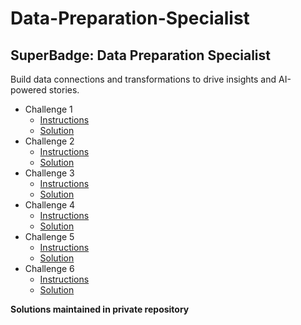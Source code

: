 # Data-Preparation-Specialist
## SuperBadge: Data Preparation Specialist
Build data connections and transformations to drive insights and AI-powered stories.

* Challenge 1
  *   [Instructions](https://github.com/bsharphd/Data_Preparation_Specialist/wiki/3.-Business-Requirements-Part-1)
  *   [Solution](https://github.com/bsharphd/Data_Preparation_Specialist/wiki/3.1-Assemble-Your-Team)
* Challenge 2
  *   [Instructions](https://github.com/bsharphd/Data_Preparation_Specialist/wiki/4.-Business-Requirements-Part-2)
  *   [Solution](https://github.com/bsharphd/Data_Preparation_Specialist/wiki/4.1--Create-Seed-Bank-Agencies)
* Challenge 3
  *   [Instructions](https://github.com/bsharphd/Data_Preparation_Specialist/wiki/5.-Business-Requirements-Part-3)
  *   [Solution](https://github.com/bsharphd/Data_Preparation_Specialist/wiki/5.1--Build-a-Seed-Bank)
* Challenge 4
  *   [Instructions](https://github.com/bsharphd/Data_Preparation_Specialist/wiki/6.-Business-Requirements-Part-4)
  *   [Solution](https://github.com/bsharphd/Data_Preparation_Specialist/wiki/6.1-Control-Who-Sees-What)
* Challenge 5
  *   [Instructions](https://github.com/bsharphd/Data_Preparation_Specialist/wiki/7.-Business-Requirements-Part-5)
  *   [Solution](https://github.com/bsharphd/Data_Preparation_Specialist/wiki/7.1-Determine-Optimal-Climates)
* Challenge 6
  *   [Instructions](https://github.com/bsharphd/Data_Preparation_Specialist/wiki/8.-Business-Requirements-Parts-6)
  *   [Solution](https://github.com/bsharphd/Data_Preparation_Specialist/wiki/8.1-Diagnose-and-Troubleshoot-an-Unsuccessful-Data-Load)


**Solutions maintained in private repository**
